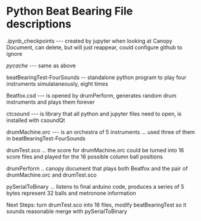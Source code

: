 # Python Beat Bearing File descriptions

.ipynb_checkpoints --- created by jupyter when looking at Canopy Document, can delete, but will just reappear, could configure github to ignore

_pycache_   --- same as above

beatBearingTest-FourSounds -- standalone python program to play four instruments simulataneously, eight times

Beatfox.csd --- is opened by drumPerform, generates random drum instruments and plays them forever

ctcsound --- is library that all python and jupyter files need to open, is installed with csoundQt

drumMachine.orc --- is an orchestra of 5 instruments ... used three of them in beatBearingTest-FourSounds 

drumTest.sco ... the score for drumMachine.orc 
could be turned into 16 score files and played for the 16 possible column ball positions

drumPerform .. canopy document that plays both Beatfox and the pair of drumMachine.orc and drumTest.sco

pySerialToBinary ... listens to final arduino code, produces a series of 5 bytes represent 32 balls and metronone information

Next Steps: 
	turn drumTest.sco into 16 files, 
	modify beatBearingTest so it sounds reasonable
	merge with pySerialToBinary
	

